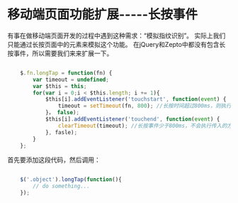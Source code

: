 移动端页面功能扩展-----长按事件
============================

有事在做移动端页面开发的过程中遇到这种需求：“模拟指纹识别”。
实际上我们只能通过长按页面中的元素来模拟这个功能。
在jQuery和Zepto中都没有包含长按事件，所以需要我们来来扩展一下。

```javascript

	$.fn.longTap = function(fn) {
		var timeout = undefined;
		var $this = this;
		for(var i = 0;i < $this.length; i += 1){
			$this[i].addEventListener('touchstart', function(event) {
				timeout = setTimeout(fn, 800); //长按时间超过800ms，则执行传入方法
			}， false);
			$this[i].addEventListener('touchend', function(event) {
				clearTimeout(timeout); //长按事件少于800ms，不会执行传入的方法
			}, fasle);
		}
	};


```

首先要添加这段代码，然后调用：

```javascript

	$('.object').longTap(function(){
		// do something...
	});

```
